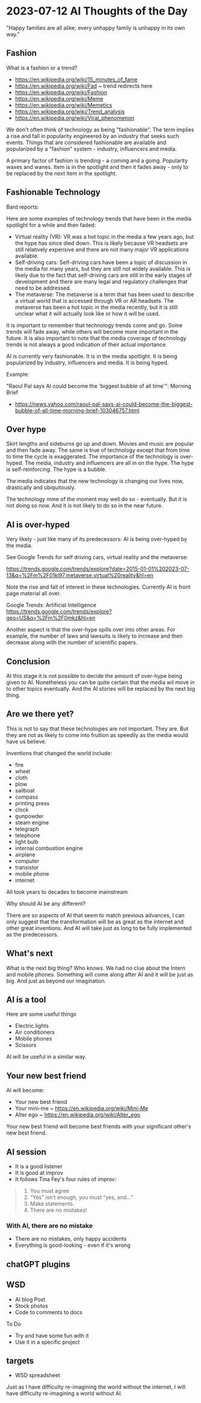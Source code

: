 # 2023-07-12 AI Thoughts of the Day

 "Happy families are all alike; every unhappy family is unhappy in its own way."

## Fashion

What is a fashion or a trend?

* https://en.wikipedia.org/wiki/15_minutes_of_fame
* https://en.wikipedia.org/wiki/Fad ~ trend redirects here
* https://en.wikipedia.org/wiki/Fashion
* https://en.wikipedia.org/wiki/Meme
* https://en.wikipedia.org/wiki/Memetics
* https://en.wikipedia.org/wiki/Trend_analysis
* https://en.wikipedia.org/wiki/Viral_phenomenon


We don't often think of technology as being "fashionable". The term implies a rise and fall in popularity engineered by an industry that seeks such events. Things that are considered fashionable are available and popularized by a "fashion" system - industry, influencers and media.

A primary factor of fashion is trending - a coming and a going. Popularity waxes and wanes. Item is in the spotlight and then it fades away - only to be replaced by the next item in the spotlight.

## Fashionable Technology

Bard reports:

Here are some examples of technology trends that have been in the media spotlight for a while and then faded:

* Virtual reality (VR): VR was a hot topic in the media a few years ago, but the hype has since died down. This is likely because VR headsets are still relatively expensive and there are not many major VR applications available.
* Self-driving cars: Self-driving cars have been a topic of discussion in the media for many years, but they are still not widely available. This is likely due to the fact that self-driving cars are still in the early stages of development and there are many legal and regulatory challenges that need to be addressed.
* The metaverse: The metaverse is a term that has been used to describe a virtual world that is accessed through VR or AR headsets. The metaverse has been a hot topic in the media recently, but it is still unclear what it will actually look like or how it will be used.

It is important to remember that technology trends come and go. Some trends will fade away, while others will become more important in the future. It is also important to note that the media coverage of technology trends is not always a good indication of their actual importance.

AI is currently very fashionable. It is in the media spotlight. It is being popularized by industry, influencers and media. It is being hyped.

Example:

"Raoul Pal says AI could become the 'biggest bubble of all time'": Morning Brief
* https://news.yahoo.com/raoul-pal-says-ai-could-become-the-biggest-bubble-of-all-time-morning-brief-103046757.html

## Over hype

Skirt lengths and sideburns go up and down. Movies and music are popular and then fade away. The same is true of technology except that from time to time the cycle is exaggerated. The importance of the technology is over-hyped. The media, industry and influencers are all in on the hype. The hype is self-reinforcing. The hype is a bubble.

The media indicates that the new technology is changing our lives now, drastically and ubiquitously.

The technology mme of the moment may well do so - eventually. But it is not doing so now. And it is not likely to do so in the near future.

## AI is over-hyped

Very likely - just like many of its predecessors: AI is being over-hyped by the media.

See Google Trends for self driving cars, virtual reality and the metaverse:

https://trends.google.com/trends/explore?date=2015-01-01%202023-07-13&q=%2Fm%2F01kl97,metaverse,virtual%20reality&hl=en

Note the rise and fall of interest in these technologies.
Currently AI is front page material all over.

Google Trends: Artificial Intelligence
https://trends.google.com/trends/explore?geo=US&q=%2Fm%2F0mkz&hl=en

Another aspect is that the over-hype spills over into other areas. For example, the number of laws and lawsuits is likely to increase and then decrease along with the number of scientific papers.

<find the paper I wrote on Automated Vehicles>

## Conclusion

At this stage it is not possible to decide the amount of over-hype being given to AI. Nonetheless you can be quite certain that the media wil move in to other topics eventually. And the AI stories will be replaced by the next big thing.


## Are we there yet?

This is not to say that these technologies are not important. They are. But they are not as likely to come into fruition as speedily as the media would have us believe.

Inventions that changed the world include:

* fire
* wheel
* cloth
* plow
* sailboat
* compass
* printing press
* clock
* gunpowder
* steam engine
* telegraph
* telephone
* light bulb
* internal combustion engine
* airplane
* computer
* transistor
* mobile phone
* internet

All took years to decades to become mainstream

Why should AI be any different?

There are so aspects of AI that seem to match previous advances, I can only suggest that the transformation will be as great as the internet and other great inventions. And AI will take just as long to be fully implemented as the predecessors.

## What's next

What is the next big thing? Who knows. We had no clue about the Intern and mobile phones. Something will come along after AI and it will be just as big. And just as beyond our imagination.


## AI is a tool

Here are some  useful things

* Electric lights
* Air conditioners
* Mobile phones
* Scissors

AI will be useful in a similar way.


## Your new best friend

AI will become:

* Your new best friend
* Your mini-me ~ https://en.wikipedia.org/wiki/Mini-Me
* Alter ego ~ https://en.wikipedia.org/wiki/Alter_ego

Your new best friend will become best friends with your significant other's new best friend.

## AI session

* It is a good listener
* It is good at improv
* It follows Tina Fey's four rules of improv:

>1. You must agree
>2. “Yes” isn’t enough, you must “yes, and…”
>3. Make statements.
>4. There are no mistakes!

### With AI, there are no mistake

* There are no mistakes, only happy accidents
* Everything is good-looking - even if it's wrong

## chatGPT plugins


## WSD

* AI blog Post
* Stock photos
* Code to comments to docs

To Do

* Try and have some fun with it
* Use it in a specific project

## targets

* WSD spreadsheet

Just as I have difficulty re-imagining the world without the internet, I will have difficulty re-imagining a world without AI.
